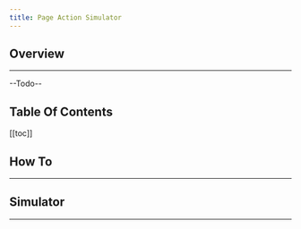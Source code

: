 ```yaml
---
title: Page Action Simulator
---
```


## Overview
---

--Todo--



## Table Of Contents

[[toc]]



## How To
---


## Simulator
---



 